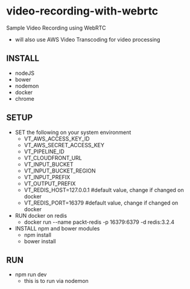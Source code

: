 # video-recording-with-webrtc
Sample Video Recording using WebRTC
 - will also use AWS Video Transcoding for video processing


## INSTALL
  * nodeJS
  * bower
  * nodemon
  * docker
  * chrome
  
## SETUP 

  * SET the following on your system environment 
    * VT_AWS_ACCESS_KEY_ID
    * VT_AWS_SECRET_ACCESS_KEY
    * VT_PIPELINE_ID
    * VT_CLOUDFRONT_URL
    * VT_INPUT_BUCKET
    * VT_INPUT_BUCKET_REGION
    * VT_INPUT_PREFIX
    * VT_OUTPUT_PREFIX
    * VT_REDIS_HOST=127.0.0.1 #default value, change if changed on docker
    * VT_REDIS_PORT=16379 #default value, change if changed on docker
  * RUN docker on redis
    * docker run --name packt-redis -p 16379:6379 -d redis:3.2.4
  * INSTALL npm and bower modules
    * npm install
    * bower install

## RUN
 * npm run dev
   * this is to run via nodemon
   

